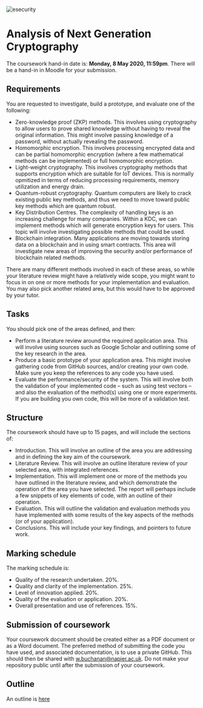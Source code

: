 ![esecurity](https://raw.githubusercontent.com/billbuchanan/esecurity/master/z_associated/esecurity_graphics.jpg)

# Analysis of Next Generation Cryptography
The coursework hand-in date is: **Monday, 8 May 2020, 11:59pm**. There will be a hand-in in Moodle for your submission.

## Requirements

You are requested to investigate, build a prototype, and evaluate one of the following:

* Zero-knowledge proof (ZKP) methods. This involves using cryptography to allow users to prove shared knowledge without having to reveal the original information. This might involve passing knowledge of a password, without actually revealing the password.
* Homomorphic encryption. This involves processing encrypted data and can be partial homomorphic encryption (where a few mathematical methods can be implemented) or full homomorphic encryption.
* Light-weight cryptography. This involves cryptography methods that supports encryption which are suitable for IoT devices. This is normally opmitized in terms of reducing processing requirements, memory utilization and energy drain.
* Quantum-robust cryptography. Quantum computers are likely to crack existing public key methods, and thus we need to move toward public key methods which are quantum robust.
* Key Distribution Centres. The complexity of handling keys is an increasing challenge for many companies. Within a KDC, we can implement methods which will generate encryption keys for users. This topic will involve investigating possible methods that could be used.
* Blockchain integration. Many applications are moving towards storing data on a blockchain and in using smart contracts. This area will investigate new areas of improving the security and/or performance of blockchain related methods.

There are many different methods involved in each of these areas, so while your literature review might have a relatively wide scope, you might want to focus in on one or more methods for your implementation and evaluation. You may also pick another related area, but this would have to be approved by your tutor.

## Tasks
You should pick one of the areas defined, and then:

* Perform a literature review around the required application area. This will involve using sources such as Google Scholar and outlining some of the key research in the area.
* Produce a basic prototype of your application area. This might involve gathering code from GitHub sources, and/or creating your own code. Make sure you keep the references to any code you have used.
* Evaluate the performance/security of the system. This will involve both the validation of your implemented code – such as using test vectors – and also the evaluation of the method(s) using one or more experiments. If you are building you own code, this will be more of a validation test.

## Structure
The coursework should have up to 15 pages, and will include the sections of:

* Introduction. This will involve an outline of the area you are addressing and in defining the key aim of the coursework.
* Literature Review. This will involve an outline literature review of your selected area, with integrated references.
* Implementation. This will implement one or more of the methods you have outlined in the literature review, and which demonstrate the operation of the area you have selected. The report will perhaps include a few snippets of key elements of code, with an outline of their operation.
* Evaluation. This will outline the validation and evaluation methods you have implemented with some results of the key aspects of the methods (or of your application).
* Conclusions. This will include your key findings, and pointers to future work.

## Marking schedule

The marking schedule is:

* Quality of the research undertaken. 20%.
* Quality and clarity of the implementation. 25%.
* Level of innovation applied. 20%.
* Quality of the evaluation or application. 20%.
 * Overall presentation and use of references. 15%.

## Submission of coursework

Your coursework document should be created either as a PDF document or as a Word document. The preferred method of submitting the code you have used, and associated documentation, is to use a private GitHub. This should then be shared with w.buchanan@napier.ac.uk. Do not make your repository public until after the submission of your coursework.

## Outline
An outline is [here](https://www.youtube.com/watch?v=f4JaPx6MSYE)


